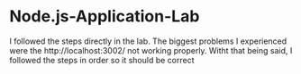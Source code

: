 # Node.js-Application-Lab
I followed the steps directly in the lab. The biggest problems I experienced were the http://localhost:3002/ not working properly. Witht that being said, I followed the steps
in order so it should be correct
